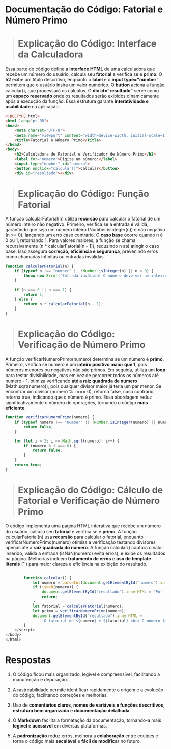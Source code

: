 # **Documentação do Código: Fatorial e Número Primo**  

> # **Explicação do Código: Interface da Calculadora**  

Essa parte do código define a **interface HTML** de uma calculadora que recebe um número do usuário, calcula seu **fatorial** e verifica se é **primo**. O **h2** exibe um título descritivo, enquanto o **label** e o **input type="number"** permitem que o usuário insira um valor numérico. O **button** aciona a função calcular(), que processará os cálculos. O **div id="resultado"** serve como um **espaço reservado** onde os resultados serão exibidos dinamicamente após a execução da função. Essa estrutura garante **interatividade e usabilidade** na aplicação.  

``` html
<!DOCTYPE html>
<html lang="pt-BR">
<head>
    <meta charset="UTF-8">
    <meta name="viewport" content="width=device-width, initial-scale=1.0">
    <title>Fatorial e Número Primo</title>
</head>
<body>
    <h2>Calculadora de Fatorial e Verificador de Número Primo</h2>
    <label for="numero">Digite um número:</label>
    <input type="number" id="numero">
    <button onclick="calcular()">Calcular</button>
    <div id="resultado"></div>
```
> # **Explicação do Código: Função Fatorial**  

A função calcularFatorial(n) utiliza **recursão** para calcular o fatorial de um número inteiro não negativo. Primeiro, verifica se a entrada é válida, garantindo que seja um número inteiro (Number.isInteger(n)) e não negativo (n >= 0), lançando um erro caso contrário. O **caso base** ocorre quando n é 0 ou 1, retornando 1. Para valores maiores, a função se chama recursivamente (n * calcularFatorial(n - 1)), reduzindo n até atingir o caso base. Isso assegura **correção, eficiência e segurança**, prevenindo erros como chamadas infinitas ou entradas inválidas.

``` javascript
function calcularFatorial(n) {
    if (typeof n !== "number" || !Number.isInteger(n) || n < 0) {
        throw new Error("Entrada inválida! O número deve ser um inteiro não negativo.");
    }

    if (n === 0 || n === 1) {
        return 1;
    } else {
        return n * calcularFatorial(n - 1);
    }
}

```
> # **Explicação do Código: Verificação de Número Primo**  

A função verificarNumeroPrimo(numero) determina se um número é **primo**. Primeiro, verifica se numero é um **inteiro positivo maior que 1**, pois números menores ou negativos não são primos. Em seguida, utiliza um **loop** para testar divisibilidade, mas em vez de percorrer todos os números até numero - 1, otimiza verificando **até a raiz quadrada de numero** (Math.sqrt(numero)), pois qualquer divisor maior já teria um par menor. Se encontrar um divisor (numero % i === 0), retorna false, caso contrário, retorna true, indicando que o número é primo. Essa abordagem reduz significativamente o número de operações, tornando o código **mais eficiente**.

``` javascript
function verificarNumeroPrimo(numero) {
    if (typeof numero !== "number" || !Number.isInteger(numero) || numero <= 1) {
        return false; 
    }

    for (let i = 2; i <= Math.sqrt(numero); i++) {
        if (numero % i === 0) {
            return false; 
        }
    }
    return true; 
}

```
> # **Explicação do Código: Cálculo de Fatorial e Verificação de Número Primo**  

O código implementa uma página HTML interativa que recebe um número do usuário, calcula seu **fatorial** e verifica se é **primo**. A função calcularFatorial(n) usa **recursão** para calcular o fatorial, enquanto verificarNumeroPrimo(numero) otimiza a verificação testando divisores apenas até a **raiz quadrada do número**. A função calcular() captura o valor inserido, valida a entrada (isNaN(numero) evita erros), e exibe os resultados na página. Melhorias incluem **tratamento de erros** e **uso de template literals** (\`\`) para maior clareza e eficiência na exibição do resultado. 

``` javascript

        function calcular() {
            let numero = parseInt(document.getElementById("numero").value);
            if (isNaN(numero)) {
                document.getElementById("resultado").innerHTML = "Por favor, insira um número válido.";
                return;
            }
            let fatorial = calcularFatorial(numero);
            let primo = verificarNumeroPrimo(numero);
            document.getElementById("resultado").innerHTML =
                `O fatorial de ${numero} é ${fatorial} <br> O número ${numero} ${primo ? "é primo." : "não é primo."}`;
        }
    </script>
</body>
</html>
```

# Respostas 
1. O código ficou mais organizado, legível e compreensível, facilitando a manutenção e depuração.  

2. A rastreabilidade permite identificar rapidamente a origem e a evolução do código, facilitando correções e melhorias.  

3. Uso de **comentários claros**, **nomes de variáveis e funções descritivos**, **estrutura bem organizada** e **documentação detalhada**.  

4. O **Markdown** facilita a formatação da documentação, tornando-a mais **legível** e **acessível** em diversas plataformas.  

5. A **padronização** reduz erros, melhora a **colaboração** entre equipes e torna o código mais **escalável** e **fácil de modificar** no futuro.  
